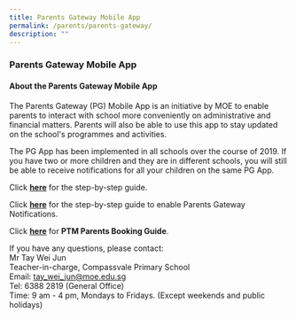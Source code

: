 ```yaml
---
title: Parents Gateway Mobile App
permalink: /parents/parents-gateway/
description: ""
---
```

### **Parents Gateway Mobile App**
#### **About the Parents Gateway Mobile App**
The Parents Gateway (PG) Mobile App is an initiative by MOE to enable parents to interact with school more conveniently on administrative and financial matters. Parents will also be able to use this app to stay updated on the school's programmes and activities.  

The PG App has been implemented in all schools over the course of 2019. If you have two or more children and they are in different schools, you will still be able to receive notifications for all your children on the same PG App.

Click **[here](/files/parentsgateway1.pdf)** for the step-by-step guide.  
  
Click **[here](/files/parentsgateway2.pdf)** for the step-by-step guide to enable Parents Gateway Notifications.

Click **[here](/files/parentsgateway3.pdf)** for **PTM Parents Booking Guide**.

If you have any questions, please contact:<br>
Mr Tay Wei Jun<br>
Teacher-in-charge, Compassvale Primary School<br>
Email: tay_wei_jun@moe.edu.sg<br>
Tel: 6388 2819 (General Office)<br>
Time: 9 am - 4 pm, Mondays to Fridays. (Except weekends and public holidays)